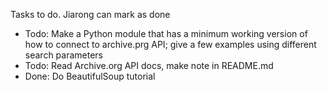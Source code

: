 Tasks to do. Jiarong can mark as done


- Todo: Make a Python module that has a minimum working version of how to connect to archive.prg API; give a few examples using different search parameters
- Todo: Read Archive.org API docs, make note in README.md
- Done: Do BeautifulSoup tutorial

